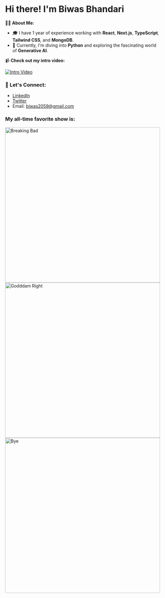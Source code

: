 # Hi there! I'm Biwas Bhandari

👨‍💻 **About Me:**
- 🎓 I have 1 year of experience working with **React**, **Next.js**, **TypeScript**, **Tailwind CSS**, and **MongoDB**.
- 🌱 Currently, I'm diving into **Python** and exploring the fascinating world of **Generative AI**.

📹 **Check out my intro video:**

[![Intro Video](https://img.youtube.com/vi/jdTZ3lz4ofo/0.jpg)](https://youtu.be/jdTZ3lz4ofo?si=2Ncw9cX2_qbcODCD)

### 💬 **Let's Connect:**
- [LinkedIn](https://www.linkedin.com/in/biwas-bhandari/)
- [Twitter](https://twitter.com/x_biwas)
- Email: [biwas2059@gmail.com](mailto:biwas2059@gmail.com)

### My all-time favorite show is:

<div>
   <img src = "https://media.giphy.com/media/v1.Y2lkPTc5MGI3NjExdGNudHVqeHQ4aHBzYmI1MDJqdzQ5NGZ3NG1pbzdwZzBtem9jNTQ0bCZlcD12MV9pbnRlcm5hbF9naWZfYnlfaWQmY3Q9Zw/l0HlyXjqAYnOAoVl6/giphy.gif" alt = "Breaking Bad" width = "500">
</div>
<div>
   <img src = "https://media.giphy.com/media/v1.Y2lkPTc5MGI3NjExaWFxYWZkNmtseTBoMXdiemhoYnY4YnB2ZnpiMGh1dXlwaHJkOWhzZCZlcD12MV9pbnRlcm5hbF9naWZfYnlfaWQmY3Q9Zw/1nCfZ1mDXGcyk/giphy.gif" alt = "Godddam Right" width = "500">
</div>
<div><img src = "https://media.giphy.com/media/v1.Y2lkPTc5MGI3NjExeTFzNTFrMzQyc3ZjbXBkdmQzbmV3NWk3OG5wa2gyNm91MHJldW93diZlcD12MV9pbnRlcm5hbF9naWZfYnlfaWQmY3Q9Zw/WQJ2DORvilpEk/giphy.gif" alt = "Bye" width = "500"></div>

